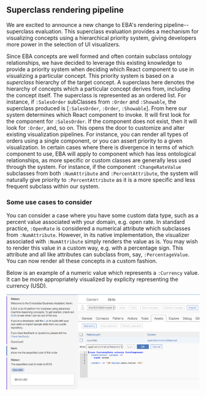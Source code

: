 ## Superclass rendering pipeline

We are excited to announce a new change to EBA's rendering pipeline--superclass evaluation. This superclass evaluation provides a mechanism for visualizing concepts using a hierarchical priority system, giving developers more power in the selection of UI visualizers.

Since EBA concepts are well formed and often contain subclass ontology relationships, we have decided to leverage this existing knowledge to provide a priority system when deciding which React component to use in visualizing a particular concept. This priority system is based on a _superclass_ hierarchy of the target concept. A superclass here denotes the hierarchy of concepts which a particular concept derives from, including the concept itself. The superclass is represented as an ordered list. For instance, if `:SalesOrder` subClasses from `:Order` and `:Showable`, the superclass produced is [`:SalesOrder`, `:Order`, `:Showable`]. From here our system determines which React component to invoke. It will first look for the component for `:SalesOrder`. If the component does not exist, then it will look for `:Order`, and, so on. This opens the door to customize and alter existing visualization pipelines. For instance, you can render all types of orders using a single component, or you can assert priority to a given visualization. In certain cases where there is divergence in terms of which component to use, EBA will apply to component which has less ontological relationships, as more specific or custom classes are generally less used through the system. For instance, if the component `:ChangeRateValue` subclasses from both `:NumAttribute` and `:PercentAttribute`, the system will naturally give priority to `:PercentAttribute` as it is a more specific and less frequent subclass within our system.

### Some use cases to consider

You can consider a case where you have some custom data type, such as a percent value associated with your domain, e.g. open rate. In standard practice, `:OpenRate` is considered a numerical attribute which subclasses from `:NumAttribute`. However, in its native implementation, the visualizer associated with `:NumAttribute` simply renders the value as is. You may wish to render this value in a custom way, e.g. with a percentage sign. This attribute and all like attributes can subclass from, say, `:PercentageValue`. You can now render all these concepts in a custom fashion.


Below is an example of a numeric value which represents a `:Currency` value. It can be more appropriately visualized by explicity representing the currency (USD). 

[![Superclass currency](../images/superclass-currency.png "Superclass currency")](../images/superclass-currency.png)
